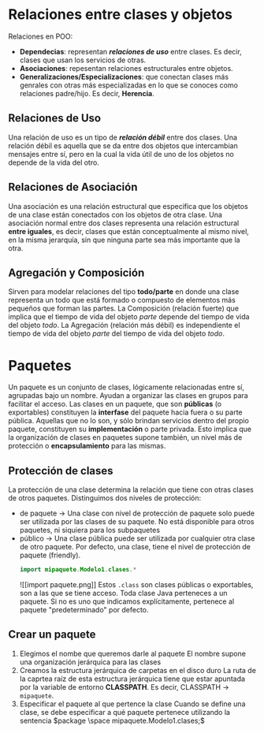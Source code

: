 # Relaciones entre clases y objetos
Relaciones en POO: 
- **Dependecias**: representan ***relaciones de uso*** entre clases. Es decir, clases que usan los servicios de otras.
- **Asociaciones**: repesentan relaciones estructurales entre objetos.
- **Generalizaciones/Especializaciones**: que conectan clases más genrales con otras más especializadas en lo que se conoces como relaciones padre/hijo. Es decir, **Herencia**.
## Relaciones de Uso
Una relación de uso es un tipo de ***relación débil*** entre dos clases. Una relación débil es aquella que se da entre dos objetos que intercambian mensajes entre sí, pero en la cual la vida útil de uno de los objetos no depende de la vida del otro.
## Relaciones de Asociación
Una asociación es una relación estructural que especifica que los objetos de una clase están conectados con los objetos de otra clase.
Una asociación normal entre dos clases representa una relación estructural **entre iguales**, es decir, clases que están conceptualmente al mismo nivel, en la misma jerarquía, sin que ninguna parte sea más importante que la otra.
## Agregación y Composición
Sirven para modelar relaciones del tipo **todo/parte** en donde una clase representa un todo que está formado o compuesto de elementos más pequeños que forman las partes.
La Composición (relación fuerte) que implica que el tiempo de vida del objeto *parte* depende del tiempo de vida del objeto *todo*.
La Agregación (relación más débil) es independiente el tiempo de vida del objeto *parte* del tiempo de vida del objeto *todo*.
# Paquetes
Un paquete es un conjunto de clases, lógicamente relacionadas entre sí, agrupadas bajo un nombre. Ayudan a organizar las clases en grupos para facilitar el acceso.
Las clases en un paquete, que son **públicas** (o exportables) constituyen la **interfase** del paquete hacia fuera o su parte pública. Aquellas que no lo son, y sólo brindan servicios dentro del propio paquete, constituyen su **implementación** o parte privada. Esto implica que la organización de clases en paquetes supone también, un nivel más de protección o **encapsulamiento** para las mismas.
## Protección de clases
La protección de una clase determina la relación que tiene con otras clases de otros paquetes. Distinguimos dos niveles de protección:
- de paquete $\to$ Una clase con nivel de protección de paquete solo puede ser utilizada por las clases de su paquete. No está disponible para otros paquetes, ni siquiera para los subpaquetes 
- público $\to$ Una clase pública puede ser utilizada por cualquier otra clase de otro paquete. Por defecto, una clase, tiene el nivel de protección de paquete (friendly).
	``` java
	import mipaquete.Modelo1.clases.*
	```
	![[import paquete.png]]
	Estos `.class` son clases públicas o exportables, son a las que se tiene acceso.
Toda clase Java perteneces a un paquete. Si no es uno que indicamos explícitamente, pertenece al paquete "predeterminado" por defecto.
## Crear un paquete
1. Elegimos el nombe que queremos darle al paquete
	El nombre supone una organización jerárquica para las clases
2. Creamos la estructura jerárquica de carpetas en el disco duro
	La ruta de la caprtea raíz de esta estructura jerárquica tiene que estar apuntada por la variable de entorno **CLASSPATH**. Es decir, CLASSPATH $\to$ `mipaquete`. 
3. Especificar el paquete al que pertence la clase
	Cuando se define una clase, se debe especificar a qué paquete pertenece utilizando la sentencia $package \space mipaquete.Modelo1.clases;$
	